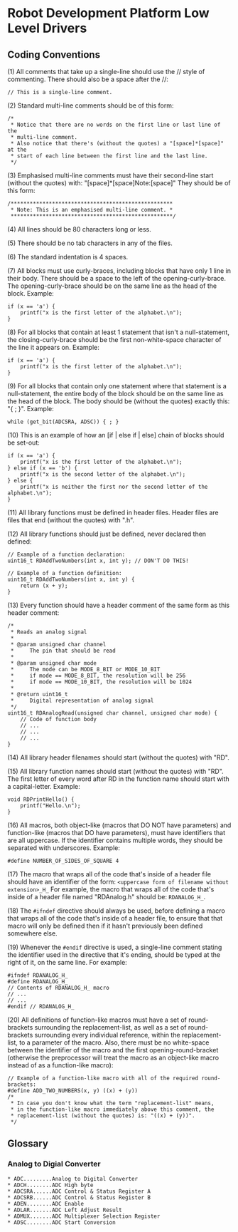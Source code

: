# Robot Development Platform Low Level Drivers

## Coding Conventions
(1) All comments that take up a single-line should use the // style of
    commenting. There should also be a space after the //:  
```
// This is a single-line comment.
```

(2) Standard multi-line comments should be of this form:  
```
/*
 * Notice that there are no words on the first line or last line of the
 * multi-line comment.
 * Also notice that there's (without the quotes) a "[space]*[space]" at the
 * start of each line between the first line and the last line.
 */
```

(3) Emphasised multi-line comments must have their second-line start
    (without the quotes) with: "[space]*[space]Note:[space]"
    They should be of this form:  
```
/***************************************************
 * Note: This is an emphasised multi-line comment. *
 ***************************************************/
```

(4) All lines should be 80 characters long or less.

(5) There should be no tab characters in any of the files.

(6) The standard indentation is 4 spaces.

(7) All blocks must use curly-braces, including blocks that have only 1 line in
    their body.
    There should be a space to the left of the opening-curly-brace.
    The opening-curly-brace should be on the same line as the head of the block.
    Example:  
```
if (x == 'a') {
    printf("x is the first letter of the alphabet.\n");
}
```

(8) For all blocks that contain at least 1 statement that isn't a null-statement,
    the closing-curly-brace should be the first non-white-space character of the
    line it appears on.
    Example:  
```
if (x == 'a') {
    printf("x is the first letter of the alphabet.\n");
}
```

(9) For all blocks that contain only one statement where that statement is a
    null-statement, the entire body of the block should be on the same line as
    the head of the block. The body should be (without the quotes) exactly
    this: "{ ; }".
    Example:  
```
while (get_bit(ADCSRA, ADSC)) { ; }
```

(10) This is an example of how an [if | else if | else] chain of blocks should be
    set-out:  
```
if (x == 'a') {
    printf("x is the first letter of the alphabet.\n");
} else if (x == 'b') {
    printf("x is the second letter of the alphabet.\n");
} else {
    printf("x is neither the first nor the second letter of the alphabet.\n");
}
```

(11) All library functions must be defined in header files. Header files are files
    that end (without the quotes) with ".h".

(12) All library functions should just be defined, never declared then defined:  
```
// Example of a function declaration:
uint16_t RDAddTwoNumbers(int x, int y); // DON'T DO THIS!

// Example of a function definition:
uint16_t RDAddTwoNumbers(int x, int y) {
    return (x + y);
}
```

(13) Every function should have a header comment of the same form as this header
     comment:  
```
/*
 * Reads an analog signal
 * 
 * @param unsigned char channel
 *     The pin that should be read
 *
 * @param unsigned char mode
 *     The mode can be MODE_8_BIT or MODE_10_BIT
 *     if mode == MODE_8_BIT, the resolution will be 256
 *     if mode == MODE_10_BIT, the resolution will be 1024
 * 
 * @return uint16_t
 *     Digital representation of analog signal
 */
uint16_t RDAnalogRead(unsigned char channel, unsigned char mode) {
    // Code of function body
    // ...
    // ...
    // ...
}
```

(14) All library header filenames should start (without the quotes) with "RD".

(15) All library function names should start (without the quotes) with "RD".
     The first letter of every word after RD in the function name should start
     with a capital-letter.
     Example:  
```
void RDPrintHello() {
    printf("Hello.\n");
}
```

(16) All macros, both object-like (macros that DO NOT have parameters) and
     function-like (macros that DO have parameters), must have identifiers that
     are all uppercase. If the identifier contains multiple words, they should
     be separated with underscores.
     Example:  
```
#define NUMBER_OF_SIDES_OF_SQUARE 4
```

(17) The macro that wraps all of the code that's inside of a header file
     should have an identifier of the form:
     ```<uppercase form of filename without extension>_H_```
     For example, the macro that wraps all of the code that's inside of a header
     file named "RDAnalog.h" should be: ```RDANALOG_H_```.

(18) The ```#ifndef``` directive should always be used, before defining a macro
     that wraps all of the code that's inside of a header file, to ensure that
     that macro will only be defined then if it hasn't previously been defined
     somewhere else.

(19) Whenever the ```#endif``` directive is used, a single-line comment stating
     the identifier used in the directive that it's ending, should be typed at
     the right of it, on the same line.
     For example:  
```
#ifndef RDANALOG_H_
#define RDANALOG_H_
// Contents of RDANALOG_H_ macro
// ...
// ...
#endif // RDANALOG_H_
```

(20) All definitions of function-like macros must have a set of round-brackets
     surrounding the replacement-list, as well as a set of round-brackets
     surrounding every individual reference, within the replacement-list, to a
     parameter of the macro. Also, there must be no white-space between the
     identifier of the macro and the first opening-round-bracket (otherwise the
     preprocessor will treat the macro as an object-like macro instead of as a
     function-like macro):
```
// Example of a function-like macro with all of the required round-brackets:
#define ADD_TWO_NUMBERS(x, y) ((x) + (y))
/*
 * In case you don't know what the term "replacement-list" means,
 * in the function-like macro immediately above this comment, the
 * replacement-list (without the quotes) is: "((x) + (y))".
 */
```

## Glossary
### Analog to Digial Converter
    * ADC.........Analog to Digital Converter
    * ADCH........ADC High byte
    * ADCSRA......ADC Control & Status Register A
    * ADCSRB......ADC Control & Status Register B
    * ADEN........ADC Enable
    * ADLAR.......ADC Left Adjust Result
    * ADMUX.......ADC Multiplexer Selection Register
    * ADSC........ADC Start Conversion

